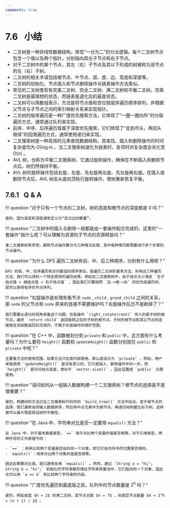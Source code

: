 ```yaml
---
comments: true
---
```


# 7.6 &nbsp; 小结

- 二叉树是一种非线性数据结构，体现“一分为二”的分治逻辑。每个二叉树节点包含一个值以及两个指针，分别指向其左子节点和右子节点。
- 对于二叉树中的某个节点，其左（右）子节点及其以下形成的树被称为该节点的左（右）子树。
- 二叉树的相关术语包括根节点、叶节点、层、度、边、高度和深度等。
- 二叉树的初始化、节点插入和节点删除操作与链表操作方法类似。
- 常见的二叉树类型有完美二叉树、完全二叉树、满二叉树和平衡二叉树。完美二叉树是最理想的状态，而链表是退化后的最差状态。
- 二叉树可以用数组表示，方法是将节点值和空位按层序遍历顺序排列，并根据父节点与子节点之间的索引映射关系来实现指针。
- 二叉树的层序遍历是一种广度优先搜索方法，它体现了“一圈一圈向外”的分层遍历方式，通常通过队列来实现。
- 前序、中序、后序遍历皆属于深度优先搜索，它们体现了“走到尽头，再回头继续”的回溯遍历方式，通常使用递归来实现。
- 二叉搜索树是一种高效的元素查找数据结构，其查找、插入和删除操作的时间复杂度均为 $O(\log n)$ 。当二叉搜索树退化为链表时，各项时间复杂度会劣化至 $O(n)$ 。
- AVL 树，也称为平衡二叉搜索树，它通过旋转操作，确保在不断插入和删除节点后，树仍然保持平衡。
- AVL 树的旋转操作包括右旋、左旋、先右旋再左旋、先左旋再右旋。在插入或删除节点后，AVL 树会从底向顶执行旋转操作，使树重新恢复平衡。

## 7.6.1 &nbsp; Q & A

!!! question "对于只有一个节点的二叉树，树的高度和根节点的深度都是 $0$ 吗？"

    是的，因为高度和深度通常定义为“走过边的数量”。

!!! question "二叉树中的插入与删除一般都是由一套操作配合完成的，这里的“一套操作”指什么呢？可以理解为资源的子节点的资源释放吗？"

    拿二叉搜索树来举例，删除节点操作要分为三种情况处理，其中每种情况都需要进行多个步骤的节点操作。

!!! question "为什么 DFS 遍历二叉树有前、中、后三种顺序，分别有什么用呢？"

    DFS 的前、中、后序遍历和访问数组的顺序类似，是遍历二叉树的基本方法，利用这三种遍历方法，我们可以得到一个特定顺序的遍历结果。例如在二叉搜索树中，由于结点大小满足 `左子结点值 < 根结点值 < 右子结点值` ，因此我们只要按照 `左->根->右` 的优先级遍历树，就可以获得有序的节点序列。

!!! question "右旋操作是处理失衡节点 `node` , `child` , `grand_child` 之间的关系，那 `node` 的父节点和 `node` 原来的连接不需要维护吗？右旋操作后岂不是断掉了？"

    我们需要从递归的视角来看这个问题。右旋操作 `right_rotate(root)` 传入的是子树的根节点，最终 `return child` 返回旋转之后的子树的根节点。子树的根节点和其父节点的连接是在该函数返回后完成的，不属于右旋操作的维护范围。

!!! question "在 C++ 中，函数被划分到 `private` 和 `public` 中，这方面有什么考量吗？为什么要将 `height()` 函数和 `updateHeight()` 函数分别放在 `public` 和 `private` 中呢？"

    主要看方法的使用范围，如果方法只在类内部使用，那么就设计为 `private` 。例如，用户单独调用 `updateHeight()` 是没有意义的，它只是插入、删除操作中的一步。而 `height()` 是访问结点高度，类似于 `vector.size()` ，因此设置成 `public` 以便使用。

!!! question "请问如何从一组输入数据构建一个二叉搜索树？根节点的选择是不是很重要？"

    是的，构建树的方法已在二叉搜索树代码中的 `build_tree()` 方法中给出。至于根节点的选择，我们通常会将输入数据排序，然后用中点元素作为根节点，再递归地构建左右子树。这样做可以最大程度保证树的平衡性。

!!! question "在 Java 中，字符串对比是否一定要用 `equals()` 方法？"

    在 Java 中，对于基本数据类型，`==` 用于对比两个变量的值是否相等。对于引用类型，两种符号的工作原理不同：

    - `==` ：用来比较两个变量是否指向同一个对象，即它们在内存中的位置是否相同。
    - `equals()`：用来对比两个对象的值是否相等。

    因此如果要对比值，我们通常会用 `equals()` 。然而，通过 `String a = "hi"; String b = "hi";` 初始化的字符串都存储在字符串常量池中，它们指向同一个对象，因此也可以用 `a == b` 来比较两个字符串的内容。

!!! question "广度优先遍历到最底层之前，队列中的节点数量是 $2^h$ 吗？"

    是的，例如高度 $h = 2$ 的满二叉树，其节点总数 $n = 7$ ，则底层节点数量 $4 = 2^h = (n + 1) / 2$ 。
